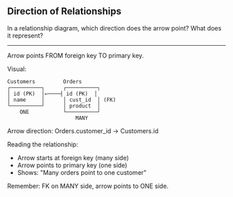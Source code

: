 ## Direction of Relationships

In a relationship diagram, which direction does the arrow point? What does it represent?

---

Arrow points FROM foreign key TO primary key.

Visual:
```
Customers         Orders
┌──────────┐      ┌──────────┐
│ id (PK)  │←────┤ id (PK)  │
│ name     │      │ cust_id  │ (FK)
└──────────┘      │ product  │
    ONE           └──────────┘
                      MANY
```

Arrow direction: Orders.customer_id → Customers.id

Reading the relationship:
- Arrow starts at foreign key (many side)
- Arrow points to primary key (one side)
- Shows: "Many orders point to one customer"

Remember: FK on MANY side, arrow points to ONE side.

